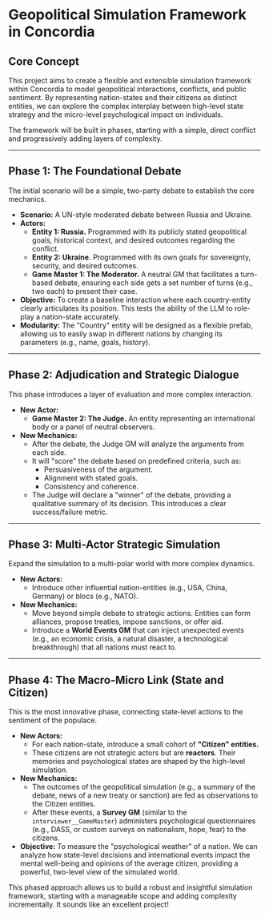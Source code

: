 # Geopolitical Simulation Framework in Concordia

## Core Concept

This project aims to create a flexible and extensible simulation framework within Concordia to model geopolitical interactions, conflicts, and public sentiment. By representing nation-states and their citizens as distinct entities, we can explore the complex interplay between high-level state strategy and the micro-level psychological impact on individuals.

The framework will be built in phases, starting with a simple, direct conflict and progressively adding layers of complexity.

---

## Phase 1: The Foundational Debate

The initial scenario will be a simple, two-party debate to establish the core mechanics.

*   **Scenario:** A UN-style moderated debate between Russia and Ukraine.
*   **Actors:**
    *   **Entity 1: Russia.** Programmed with its publicly stated geopolitical goals, historical context, and desired outcomes regarding the conflict.
    *   **Entity 2: Ukraine.** Programmed with its own goals for sovereignty, security, and desired outcomes.
    *   **Game Master 1: The Moderator.** A neutral GM that facilitates a turn-based debate, ensuring each side gets a set number of turns (e.g., two each) to present their case.
*   **Objective:** To create a baseline interaction where each country-entity clearly articulates its position. This tests the ability of the LLM to role-play a nation-state accurately.
*   **Modularity:** The "Country" entity will be designed as a flexible prefab, allowing us to easily swap in different nations by changing its parameters (e.g., name, goals, history).

---

## Phase 2: Adjudication and Strategic Dialogue

This phase introduces a layer of evaluation and more complex interaction.

*   **New Actor:**
    *   **Game Master 2: The Judge.** An entity representing an international body or a panel of neutral observers.
*   **New Mechanics:**
    *   After the debate, the Judge GM will analyze the arguments from each side.
    *   It will "score" the debate based on predefined criteria, such as:
        *   Persuasiveness of the argument.
        *   Alignment with stated goals.
        *   Consistency and coherence.
    *   The Judge will declare a "winner" of the debate, providing a qualitative summary of its decision. This introduces a clear success/failure metric.

---

## Phase 3: Multi-Actor Strategic Simulation

Expand the simulation to a multi-polar world with more complex dynamics.

*   **New Actors:**
    *   Introduce other influential nation-entities (e.g., USA, China, Germany) or blocs (e.g., NATO).
*   **New Mechanics:**
    *   Move beyond simple debate to strategic actions. Entities can form alliances, propose treaties, impose sanctions, or offer aid.
    *   Introduce a **World Events GM** that can inject unexpected events (e.g., an economic crisis, a natural disaster, a technological breakthrough) that all nations must react to.

---

## Phase 4: The Macro-Micro Link (State and Citizen)

This is the most innovative phase, connecting state-level actions to the sentiment of the populace.

*   **New Actors:**
    *   For each nation-state, introduce a small cohort of **"Citizen" entities.**
    *   These citizens are not strategic actors but are **reactors**. Their memories and psychological states are shaped by the high-level simulation.
*   **New Mechanics:**
    *   The outcomes of the geopolitical simulation (e.g., a summary of the debate, news of a new treaty or sanction) are fed as observations to the Citizen entities.
    *   After these events, a **Survey GM** (similar to the `interviewer__GameMaster`) administers psychological questionnaires (e.g., DASS, or custom surveys on nationalism, hope, fear) to the citizens.
*   **Objective:** To measure the "psychological weather" of a nation. We can analyze how state-level decisions and international events impact the mental well-being and opinions of the average citizen, providing a powerful, two-level view of the simulated world.

This phased approach allows us to build a robust and insightful simulation framework, starting with a manageable scope and adding complexity incrementally. It sounds like an excellent project!
